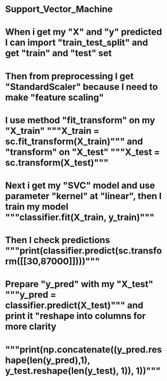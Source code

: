 # Support_Vector_Machine
# When i get my "X" and "y" predicted I can import "train_test_split" and get "train" and "test" set 
# Then from preprocessing I get "StandardScaler" because I need to make "feature scaling"
# I use method "fit_transform" on my "X_train" """X_train = sc.fit_transform(X_train)""" and "transform" on "X_test" """X_test = sc.transform(X_test)"""
# Next i get my "SVC" model and use parameter "kernel" at "linear", then I train my model """classifier.fit(X_train, y_train)"""
# Then I check predictions """print(classifier.predict(sc.transform([[30,87000]])))"""
# Prepare "y_pred" with my "X_test" """y_pred = classifier.predict(X_test)""" and print it "reshape into columns for more clarity
# """print(np.concatenate((y_pred.reshape(len(y_pred),1), y_test.reshape(len(y_test), 1)), 1))"""
